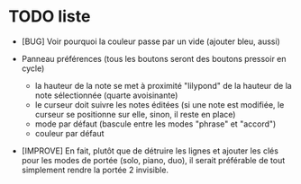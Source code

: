 # TODO liste

* [BUG] Voir pourquoi la couleur passe par un vide (ajouter bleu, aussi)

* Panneau préférences
  (tous les boutons seront des boutons pressoir en cycle)
  * la hauteur de la note se met à proximité "lilypond" de la hauteur de la note sélectionnée (quarte avoisinante)
  * le curseur doit suivre les notes éditées (si une note est modifiée, le curseur se positionne sur elle, sinon, il reste en place)
  * mode par défaut (bascule entre les modes "phrase" et "accord")
  * couleur par défaut

* [IMPROVE] En fait, plutôt que de détruire les lignes et ajouter les clés pour les modes de portée (solo, piano, duo), il serait préférable de tout simplement rendre la portée 2 invisible.
